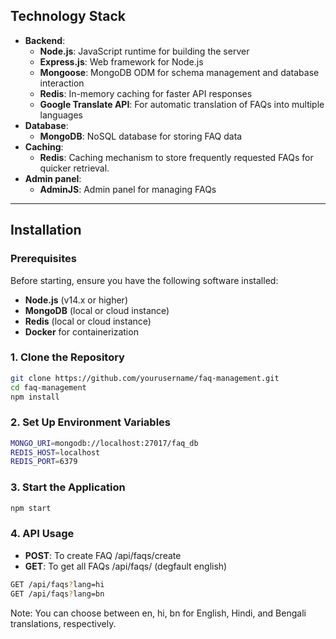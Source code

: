 ## Technology Stack

- **Backend**:  
  - **Node.js**: JavaScript runtime for building the server
  - **Express.js**: Web framework for Node.js
  - **Mongoose**: MongoDB ODM for schema management and database interaction
  - **Redis**: In-memory caching for faster API responses
  - **Google Translate API**: For automatic translation of FAQs into multiple languages
- **Database**:  
  - **MongoDB**: NoSQL database for storing FAQ data
- **Caching**:  
  - **Redis**: Caching mechanism to store frequently requested FAQs for quicker retrieval.
- **Admin panel**:
  - **AdminJS**: Admin panel for managing FAQs
---

## Installation

### Prerequisites

Before starting, ensure you have the following software installed:

- **Node.js** (v14.x or higher)
- **MongoDB** (local or cloud instance)
- **Redis** (local or cloud instance)
- **Docker** for containerization

### 1. Clone the Repository
  ```bash
  git clone https://github.com/yourusername/faq-management.git
  cd faq-management
  npm install
  ```
### 2.  Set Up Environment Variables
```bash
MONGO_URI=mongodb://localhost:27017/faq_db
REDIS_HOST=localhost
REDIS_PORT=6379
```
### 3. Start the Application
```bash
npm start
```
### 4. API Usage
- **POST**: To create FAQ /api/faqs/create
- **GET**: To get all FAQs /api/faqs/ (degfault english)
```bash
GET /api/faqs?lang=hi
GET /api/faqs?lang=bn
```
Note: You can choose between en, hi, bn for English, Hindi, and Bengali translations, respectively.



